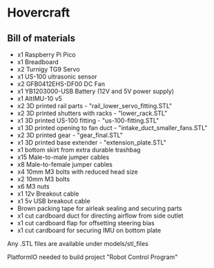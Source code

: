 # Hovercraft

## Bill of materials
- x1 Raspberry Pi Pico
- x1 Breadboard
- x2 Turnigy TG9 Servo
- x1 US-100 ultrasonic sensor
- x2 GFB0412EHS-DF00 DC Fan
- x1 YB1203000-USB Battery (12V and 5V power supply)
- x1 AltIMU-10 v5
- x2 3D printed rail parts - "rail_lower_servo_fitting.STL"
- x2 3D printed shutters with racks - "lower_rack.STL"
- x1 3D printed US-100 fitting - "us-100-fitting.STL"
- x1 3D printed opening to fan duct - "intake_duct_smaller_fans.STL"
- x2 3D printed gear - "gear_final.STL"
- x1 3D printed base extender - "extension_plate.STL"
- x1 bottom skirt from extra durable trashbag
- x15 Male-to-male jumper cables
- x8 Male-to-female jumper cables
- x4 10mm M3 bolts with reduced head size
- x2 10mm M3 bolts
- x6 M3 nuts
- x1 12v Breakout cable
- x1 5v USB breakout cable
- Brown packing tape for airleak sealing and securing parts
- x1 cut cardboard duct for directing airflow from side outlet
- x1 cut cardboard flap for offsetting steering bias
- x1 cut cardboard for securing IMU on bottom plate

Any .STL files are available under models/stl_files

PlatformIO needed to build project "Robot Control Program"